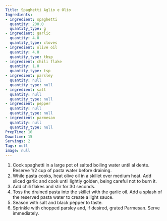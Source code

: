 ```yaml
---
Title: Spaghetti Aglio e Olio
Ingredients:
- ingredient: spaghetti
  quantity: 200.0
  quantity_type: g
- ingredient: garlic
  quantity: 4.0
  quantity_type: cloves
- ingredient: olive oil
  quantity: 4.0
  quantity_type: tbsp
- ingredient: chili flake
  quantity: 1.0
  quantity_type: tsp
- ingredient: parsley
  quantity: null
  quantity_type: null
- ingredient: salt
  quantity: null
  quantity_type: null
- ingredient: pepper
  quantity: null
  quantity_type: null
- ingredient: parmesan
  quantity: null
  quantity_type: null
PrepTime: 10
Downtime: 15
Servings: 2
Tags: null
image: null
---
```

1. Cook spaghetti in a large pot of salted boiling water until al dente. Reserve 1/2 cup of pasta water before draining.  
2. While pasta cooks, heat olive oil in a skillet over medium heat. Add sliced garlic and cook until lightly golden, being careful not to burn it.  
3. Add chili flakes and stir for 30 seconds.  
4. Toss the drained pasta into the skillet with the garlic oil. Add a splash of the reserved pasta water to create a light sauce.  
5. Season with salt and black pepper to taste.  
6. Sprinkle with chopped parsley and, if desired, grated Parmesan. Serve immediately.